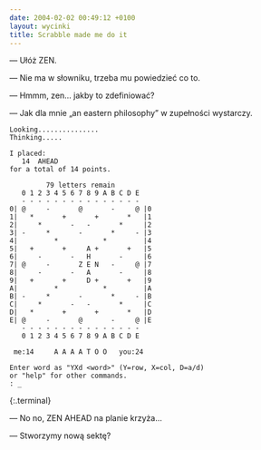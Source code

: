 ```yaml
---
date: 2004-02-02 00:49:12 +0100
layout: wycinki
title: Scrabble made me do it
---
```


— Ułóż ZEN.

— Nie ma w słowniku, trzeba mu powiedzieć co to.

— Hmmm, zen… jakby to zdefiniować?

— Jak dla mnie „an eastern philosophy” w zupełności wystarczy.

~~~
Looking...............
Thinking.....

I placed:
   14  AHEAD
for a total of 14 points.

         79 letters remain
   0 1 2 3 4 5 6 7 8 9 A B C D E
   - - - - - - - - - - - - - - -
0| @     -       @       -     @ |0
1|   *       +       +       *   |1
2|     *       -   -       *     |2
3| -     *       -       *     - |3
4|         *           *         |4
5|   +       +     A +       +   |5
6|     -       -   H       -     |6
7| @     -       Z E N   -     @ |7
8|     -       -   A       -     |8
9|   +       +     D +       +   |9
A|         *           *         |A
B| -     *       -       *     - |B
C|     *       -   -       *     |C
D|   *       +       +       *   |D
E| @     -       @       -     @ |E
   - - - - - - - - - - - - - - -
   0 1 2 3 4 5 6 7 8 9 A B C D E

 me:14     A A A A T O O   you:24

Enter word as "YXd <word>" (Y=row, X=col, D=a/d)
or "help" for other commands.
: _
~~~
{:.terminal}

— No no, ZEN AHEAD na planie krzyża…

— Stworzymy nową sektę?
